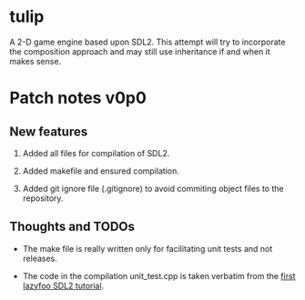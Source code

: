 # tulip
A 2-D game engine based upon SDL2. This attempt will try to incorporate the composition approach and may still use inheritance if and when it makes sense.

# Patch notes v0p0

## New features
  1. Added all files for compilation of SDL2.

  2. Added makefile and ensured compilation.

  3. Added git ignore file (.gitignore) to avoid commiting object files to the repository.

## Thoughts and TODOs
  * The make file is really written only for facilitating unit tests and not releases.

  * The code in the compilation unit_test.cpp is taken verbatim from the [first lazyfoo SDL2 tutorial](https://lazyfoo.net/tutorials/SDL/01_hello_SDL/index.php).
